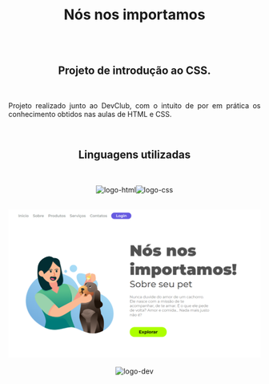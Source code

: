 <h1 align="center">Nós nos importamos</h1>
<br>
<br>
<h2 align="center">Projeto de introdução ao CSS.</h2>
<br>
<p align="justify">Projeto realizado junto ao DevClub, com o intuito de por em prática os conhecimento obtidos nas aulas de HTML e CSS.</p>
<br>
<h2 align="center">Linguagens utilizadas</h2>
<br>
<p align="center"><img src="https://cdn.pixabay.com/photo/2017/08/05/11/16/logo-2582748_960_720.png" alt="logo-html" height="70px" /><img src="https://cdn.pixabay.com/photo/2017/08/05/11/16/logo-2582747_960_720.png" alt="logo-css" height="70px" /></p>
<br>
<img src="https://github.com/KevenRamos/Meu-animal-de-estimacao/blob/main/Captura%20de%20Tela%20(4).png?raw=true" alt="img-projeto" />
<br>
<p align="center"><img src="https://files.curseduca.com/d9ab31c9-4410-4407-92cd-5723bde8194f/4a006790620c5986cdb7914adf0cafe3a4172291.webp" alt="logo-dev" height="50px" align="center"/></p>
